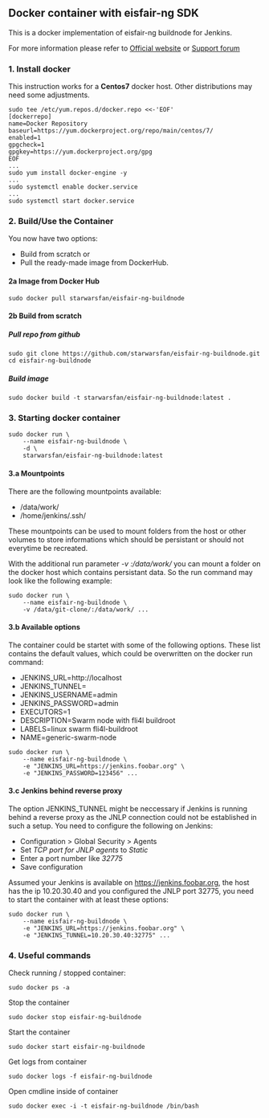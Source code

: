 ## Docker container with eisfair-ng SDK
 
 This is a docker implementation of eisfair-ng buildnode for Jenkins.

 For more information please refer to [Official website](https://web.nettworks.org/wiki/display/eng/eisfair-ng+Wiki) or [Support forum](https://web.nettworks.org/forum/)

### 1. Install docker

 This instruction works for a <b>Centos7</b> docker host. Other distributions 
 may need some adjustments.

```shell
sudo tee /etc/yum.repos.d/docker.repo <<-'EOF'
[dockerrepo]
name=Docker Repository
baseurl=https://yum.dockerproject.org/repo/main/centos/7/
enabled=1
gpgcheck=1
gpgkey=https://yum.dockerproject.org/gpg
EOF
...
sudo yum install docker-engine -y
...
sudo systemctl enable docker.service
...
sudo systemctl start docker.service
```

### 2. Build/Use the Container

You now have two options: 
- Build from scratch or 
- Pull the ready-made image from DockerHub. 

#### 2a Image from Docker Hub

```shell
sudo docker pull starwarsfan/eisfair-ng-buildnode
```

#### 2b Build from scratch

##### Pull repo from github

```shell
sudo git clone https://github.com/starwarsfan/eisfair-ng-buildnode.git
cd eisfair-ng-buildnode
```

##### Build image

```shell
sudo docker build -t starwarsfan/eisfair-ng-buildnode:latest .
```

### 3. Starting docker container

```shell
sudo docker run \
    --name eisfair-ng-buildnode \
    -d \
    starwarsfan/eisfair-ng-buildnode:latest
```

#### 3.a Mountpoints

There are the following mountpoints available:

 * /data/work/
 * /home/jenkins/.ssh/

These mountpoints can be used to mount folders from the host or other volumes
to store informations which should be persistant or should not everytime be 
recreated.

With the additional run parameter _-v <host-folder>:/data/work/_ you can mount 
a folder on the docker host which contains persistant data. So the run command 
may look like the following example:

```shell
sudo docker run \ 
    --name eisfair-ng-buildnode \
    -v /data/git-clone/:/data/work/ ...
```

#### 3.b Available options

The container could be startet with some of the following options. These list 
contains the default values, which could be overwritten on the docker run
command: 

 * JENKINS_URL=http://localhost
 * JENKINS_TUNNEL=
 * JENKINS_USERNAME=admin
 * JENKINS_PASSWORD=admin
 * EXECUTORS=1
 * DESCRIPTION=Swarm node with fli4l buildroot
 * LABELS=linux swarm fli4l-buildroot
 * NAME=generic-swarm-node

```shell
sudo docker run \
    --name eisfair-ng-buildnode \
    -e "JENKINS_URL=https://jenkins.foobar.org" \
    -e "JENKINS_PASSWORD=123456" ...
```

#### 3.c Jenkins behind reverse proxy

The option JENKINS_TUNNEL might be neccessary if Jenkins is running behind
a reverse proxy as the JNLP connection could not be established in such a 
setup. You need to configure the following on Jenkins:
 
 * Configuration > Global Security > Agents
 * Set _TCP port for JNLP agents_ to _Static_
 * Enter a port number like _32775_
 * Save configuration

Assumed your Jenkins is available on https://jenkins.foobar.org, the host has 
the ip 10.20.30.40 and you configured the JNLP port 32775, you need to start 
the container with at least these options:

```shell
sudo docker run \
    --name eisfair-ng-buildnode \
    -e "JENKINS_URL=https://jenkins.foobar.org" \
    -e "JENKINS_TUNNEL=10.20.30.40:32775" ...
```

### 4. Useful commands

Check running / stopped container:

```shell
sudo docker ps -a
```

Stop the container

```shell
sudo docker stop eisfair-ng-buildnode
```

Start the container

```shell
sudo docker start eisfair-ng-buildnode
```

Get logs from container

```shell
sudo docker logs -f eisfair-ng-buildnode
```

Open cmdline inside of container

```shell
sudo docker exec -i -t eisfair-ng-buildnode /bin/bash
```

